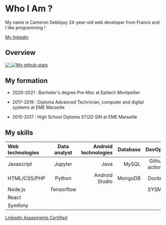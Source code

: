 # Who I Am ?

My name is Cameron Debliquy 24-year-old web developer from France and I like programming !

[My linkedin](https://www.linkedin.com/in/cameron-debliquy/)


## Overview

<a href="https://github.com/anuraghazra/github-readme-stats">
  <img align="center" src="https://github-readme-stats.vercel.app/api/top-langs/?username=Celesxx&theme=dark&langs_count=10" />
</a>
<a href="https://github.com/anuraghazra/github-readme-stats">
  <img align="center" src="https://github-readme-stats.vercel.app/api?username=Celesxx&theme=dark&count_private=true&show_icons=true" alt="My github stats" />
</a>  


## My formation 

- 2020-2021 : Bachelor's degree Pre-Msc at Epitech Montpellier

- 2017-2019 : Diploma Advanced Technician, computer and digital systems at EME Marseille

- 2015-2017 : High School Diploma STI2D SIN at EME Marseille


## My skills


| Web technologies | Data analyst        | Android technologies| Database | DevOps |
| :--------------- |:---------------:| -----:| ------:| ------:|
| Javascript  |   Jupyter       |  Java | MySQL | Github actions |
| HTML/CSS/PHP | Python            |   Android Studio | MongoDB | Docker
| Node.js  | Tensorflow         |     |     | SYSML |
| React|  ||
| Symfony | ||

[LinkedIn Assesments Certified](https://www.linkedin.com/in/cameron-debliquy/)




